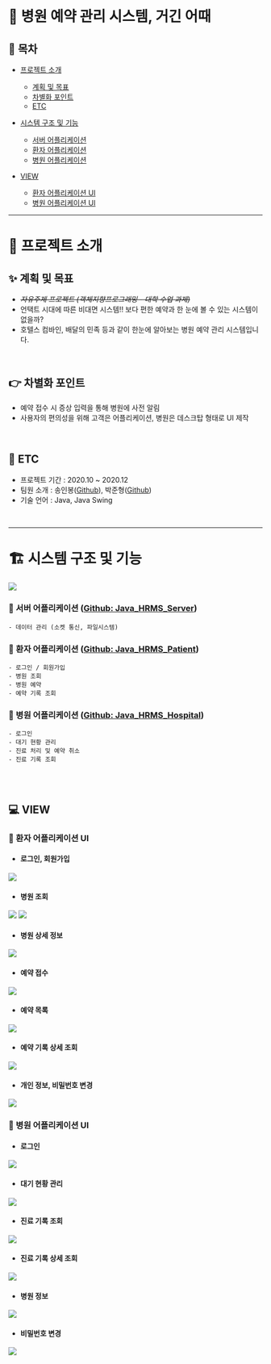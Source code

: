 # :hospital: 병원 예약 관리 시스템, 거긴 어때

## :book: 목차
* [프로젝트 소개](#프로젝트-소개)
  * [계획 및 목표](#계획-및-목표)
  * [차별화 포인트](#차별화-포인트)
  * [ETC](#ETC)

* [시스템 구조 및 기능](#시스템-구조-및-기능)
  * [서버 어플리케이션](#서버-어플리케이션)
  * [환자 어플리케이션](#환자-어플리케이션)
  * [병원 어플리케이션](#병원-어플리케이션)

* [VIEW](#VIEW)
  * [환자 어플리케이션 UI](#환자-어플리케이션-UI)
  * [병원 어플리케이션 UI](#병원-어플리케이션-UI)

***
# :pushpin: 프로젝트 소개
## :sparkles: 계획 및 목표
- *~~자유주제 프로젝트 (객체지향프로그래밍 - 대학 수업 과제)~~*
- 언택트 시대에 따른 비대면 시스템!! 보다 편한 예약과 한 눈에 볼 수 있는 시스템이 없을까?
- 호텔스 컴바인, 배달의 민족 등과 같이 한눈에 알아보는 병원 예약 관리 시스템입니다.
</br>

## :point_right: 차별화 포인트
- 예약 접수 시 증상 입력을 통해 병원에 사전 알림
- 사용자의 편의성을 위해 고객은 어플리케이션, 병원은 데스크탑 형태로 UI 제작
</br>


## :speech_balloon: ETC
- 프로젝트 기간 : 2020.10 ~ 2020.12
- 팀원 소개 : 송인봉([Github](https://github.com/sinb57)), 박준형([Github](https://github.com/oopsys6))
- 기술 언어 : Java, Java Swing
</br>

***

# :building_construction: 시스템 구조 및 기능
![](https://imgur.com/IzlaPs4.png)

### :round_pushpin: 서버 어플리케이션 ([Github: Java_HRMS_Server](https://github.com/sinb57/Java_HRMS-Server))
    - 데이터 관리 (소켓 통신, 파일시스템)

### :round_pushpin: 환자 어플리케이션 ([Github: Java_HRMS_Patient](https://github.com/sinb57/Java_HRMS-Server))
    - 로그인 / 회원가입
    - 병원 조회
    - 병원 예약
    - 예약 기록 조회

### :round_pushpin: 병원 어플리케이션 ([Github: Java_HRMS_Hospital](https://github.com/sinb57/Java_HRMS-Server))
    - 로그인
    - 대기 현황 관리
    - 진료 처리 및 예약 취소
    - 진료 기록 조회
</br>
</br>

## :computer: VIEW 

### :boy: 환자 어플리케이션 UI
- #### 로그인, 회원가입
![](https://imgur.com/c8MimT1.png)

- #### 병원 조회
![](https://imgur.com/WNm6dXb.png)
![](https://imgur.com/Am8wDzm.png)

- #### 병원 상세 정보
![](https://imgur.com/U35JHIz.png)

- #### 예약 접수
![](https://imgur.com/tXLENHA.png)

- #### 예약 목록
![](https://imgur.com/8YcWohW.png)

- #### 예약 기록 상세 조회
![](https://imgur.com/ZB3qR1g.png)

- #### 개인 정보, 비밀번호 변경
![](https://imgur.com/Eiju2Ey.png)



### :hospital: 병원 어플리케이션 UI
- #### 로그인
![](https://imgur.com/8vOw5Lj.png)

- #### 대기 현황 관리
![](https://imgur.com/wcvz0LP.png)

- #### 진료 기록 조회
![](https://imgur.com/wVBTFLf.png)

- #### 진료 기록 상세 조회
![](https://imgur.com/AZcpjjM.png)

- #### 병원 정보
![](https://imgur.com/L1br2hH.png)

- #### 비밀번호 변경
![](https://imgur.com/1dAb9Du.png)

